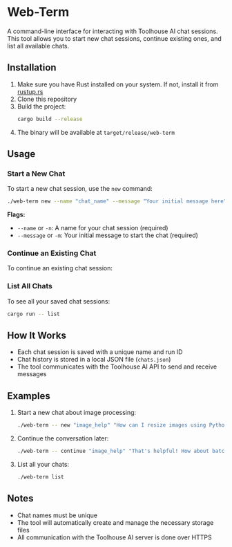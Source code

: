 # Web-Term

A command-line interface for interacting with Toolhouse AI chat sessions. This tool allows you to start new chat sessions, continue existing ones, and list all available chats.

## Installation

1. Make sure you have Rust installed on your system. If not, install it from [rustup.rs](https://rustup.rs/)
2. Clone this repository
3. Build the project:
   ```bash
   cargo build --release
   ```
4. The binary will be available at `target/release/web-term`

## Usage

### Start a New Chat

To start a new chat session, use the `new` command:

```bash
./web-term new --name "chat_name" --message "Your initial message here"
```

**Flags:**
- `--name` or `-n`: A name for your chat session (required)
- `--message` or `-m`: Your initial message to start the chat (required)

### Continue an Existing Chat

To continue an existing chat session:


### List All Chats

To see all your saved chat sessions:

```bash
cargo run -- list
```

## How It Works

- Each chat session is saved with a unique name and run ID
- Chat history is stored in a local JSON file (`chats.json`)
- The tool communicates with the Toolhouse AI API to send and receive messages

## Examples

1. Start a new chat about image processing:
   ```bash
   ./web-term -- new "image_help" "How can I resize images using Python?"
   ```

2. Continue the conversation later:
   ```bash
   ./web-term -- continue "image_help" "That's helpful! How about batch processing?"
   ```

3. List all your chats:
   ```bash
   ./web-term list
   ```

## Notes

- Chat names must be unique
- The tool will automatically create and manage the necessary storage files
- All communication with the Toolhouse AI server is done over HTTPS

